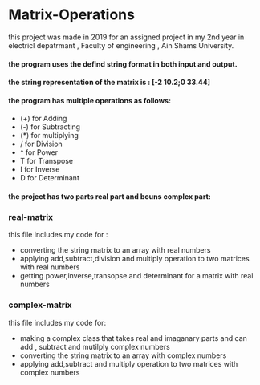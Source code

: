 # Matrix-Operations

this project was made in 2019 for an assigned project in my 2nd year in electricl depatrmant , Faculty of engineering , Ain Shams University.

#### the program uses the defind string format in both input and output.
#### the string representation of the matrix is : [-2 10.2;0 33.44]
#### the program has multiple operations as follows: 
* (+) for Adding
* (-) for Subtracting
* (*) for multiplying
* / for Division
* ^ for Power
* T for Transpose
* I for Inverse
* D for Determinant 
#### the project has two parts real part and bouns complex part:
### real-matrix 
this file includes my code for :
* converting the string matrix to an array with real numbers  
* applying add,subtract,division and multiply operation to two matrices with real numbers
* getting power,inverse,transopse and determinant for a matrix with real numbers

### complex-matrix
this file includes my code for:
* making a complex class that takes real and imaganary parts and can add , subtract and mutilply complex numbers
* converting the string matrix to an array with complex numbers
* applying add,subtract and multiply operation to two matrices with complex numbers
